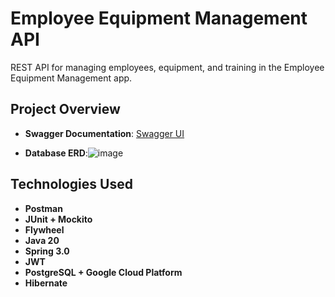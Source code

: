 
# Employee Equipment Management API

REST API for managing employees, equipment, and training in the Employee Equipment Management app.

## Project Overview

- **Swagger Documentation**: [Swagger UI](https://equipmentapi2.azurewebsites.net/swagger-ui/index.html#/)

- **Database ERD**:![image](https://github.com/TomaszPiszczek/EquipmentApi/assets/115466543/863d70cc-2bc3-4ed1-ba38-717b05ae682e)



## Technologies Used

- **Postman**
- **JUnit + Mockito**
- **Flywheel** 
- **Java 20**
- **Spring 3.0**
- **JWT** 
- **PostgreSQL + Google Cloud Platform**
- **Hibernate**

